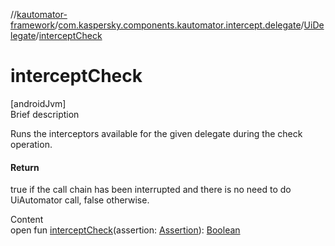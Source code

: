 //[kautomator-framework](../../index.md)/[com.kaspersky.components.kautomator.intercept.delegate](../index.md)/[UiDelegate](index.md)/[interceptCheck](intercept-check.md)



# interceptCheck  
[androidJvm]  
Brief description  


Runs the interceptors available for the given delegate during the check operation.



#### Return  


true if the call chain has been interrupted and there is no need to do UiAutomator call,     false otherwise.

  
Content  
open fun [interceptCheck](intercept-check.md)(assertion: [Assertion](index.md)): [Boolean](https://kotlinlang.org/api/latest/jvm/stdlib/kotlin/-boolean/index.html)  



